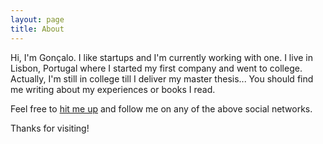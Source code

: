 ```yaml
---
layout: page
title: About
---
```


Hi, I'm Gonçalo. I like startups and I'm currently working with one. I live in Lisbon, Portugal where I started my first company and went to college. Actually, I'm still in college till I deliver my master thesis... You should find me writing about my experiences or books I read.

Feel free to [hit me up](mailto:goncalornunes@gmail.com) and follow me on any of the above social networks.

Thanks for visiting!